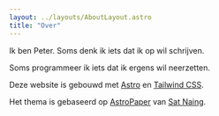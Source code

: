```yaml
---
layout: ../layouts/AboutLayout.astro
title: "Over"
---
```


Ik ben Peter. Soms denk ik iets dat ik op wil schrijven. 

Soms programmeer ik iets dat ik ergens wil neerzetten.

Deze website is gebouwd met [Astro](https://astro.build/) en [Tailwind CSS](https://tailwindcss.com/).

Het thema is gebaseerd op [AstroPaper](https://github.com/satnaing/astro-paper) van [Sat Naing](https://satnaing.dev/).

